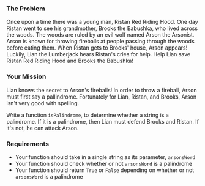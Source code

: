 ### The Problem

Once upon a time there was a young man, Ristan Red Riding Hood. One day Ristan went to see his grandmother, Brooks the Babushka, who lived across the woods. The woods are ruled by an evil wolf named Arson the Arsonist. Arson is known for throwing fireballs at people passing through the woods before eating them. When Ristan gets to Brooks' house, Arson appears! Luckily, Lian the Lumberjack hears Ristan's cries for help. Help Lian save Ristan Red Riding Hood and Brooks the Babushka!

### Your Mission

Lian knows the secret to Arson's fireballs! In order to throw a fireball, Arson must first say a pallindrome. Fortunately for Lian, Ristan, and Brooks, Arson isn't very good with spelling. 

Write a function `isPalindrome`, to determine whether a string is a palindrome. If it is a palindrome, then Lian must defend Brooks and Ristan. If it's not, he can attack Arson. 

### Requirements

 - Your function should take in a single string as its parameter, `arsonsWord`
 - Your function should check whether or not `arsonsWord` is a palindrome
 - Your function should return `True` or `False` depending on whether or not `arsonsWord` is a palindrome
